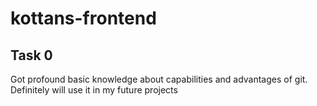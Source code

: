 # kottans-frontend

## Task 0
Got profound basic knowledge about capabilities and advantages of git.
Definitely will use it in my future projects


